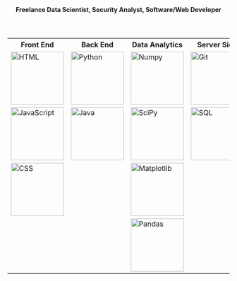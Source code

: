 <!DOCTYPE html>
<!-- Profile for github-->
<html lang="en">
  <head>
    <header>
      <strong>Freelance Data Scientist, Security Analyst, Software/Web Developer</strong>
    </header>
  </head>
  <table>
      <tr>
        <th>Front End</th>
        <th>Back End</th>
        <th>Data Analytics</th>
        <th>Server Side</th>
      </tr>
      <tr>
        <td><img src="https://upload.wikimedia.org/wikipedia/commons/thumb/8/82/Devicon-html5-plain.svg/800px-Devicon-html5-plain.svg.png" alt="HTML" style="width:120px;height:120px;"></td>
        <td><img src="https://s3.dualstack.us-east-2.amazonaws.com/pythondotorg-assets/media/community/logos/python-logo-only.png" alt="Python" style="width:120px;height:120px;"></td>
        <td><img src="https://www.freedownloadlogo.com/logos/n/numpy.svg" alt="Numpy" style="width:120px;height:120px;"></td>
        <td><img src="https://upload.wikimedia.org/wikipedia/commons/e/e0/Git-logo.svg" alt="Git" style="width:120px;height:120px;"></td>
       </tr>
       <tr>
        <td><img src="https://upload.wikimedia.org/wikipedia/commons/thumb/9/99/Unofficial_JavaScript_logo_2.svg/1024px-Unofficial_JavaScript_logo_2.svg.png" alt="JavaScript" style="width:120px;height:120px;"></td>
        <td><img src="https://upload.wikimedia.org/wikipedia/ru/3/39/Java_logo.svg" alt="Java" style="width:120px;height:120px;"></td>
        <td><img src="https://upload.wikimedia.org/wikipedia/commons/b/b2/SCIPY_2.svg" alt="SciPy" style="width:120px;height:120px;"></td>
        <td><img src="https://upload.wikimedia.org/wikipedia/commons/6/6f/Sql_database_shortcut_icon.png" alt="SQL" style="width:120px;height:120px;"></td>
       </tr>
       <tr>
        <td><img src="https://upload.wikimedia.org/wikipedia/commons/d/d5/CSS3_logo_and_wordmark.svg" alt="CSS" style="width:120px;height:120px;"></td>
        <td><!-- Placeholder--></td>
        <td><img src="https://upload.wikimedia.org/wikipedia/commons/8/84/Matplotlib_icon.svg" alt="Matplotlib" style="width:120px;height:120px;"></td>
        <td><!-- Placeholder--></td>
       </tr>
       <tr>
         <td><!-- Placeholder--></td>
         <td><!-- Placeholder--></td>
         <td><img src="https://upload.wikimedia.org/wikipedia/commons/2/22/Pandas_mark.svg" alt="Pandas" style="width:120px;height:120px;"></td>
         <td><!-- Placeholder--></td>
       </tr>
   </table>
</html>
